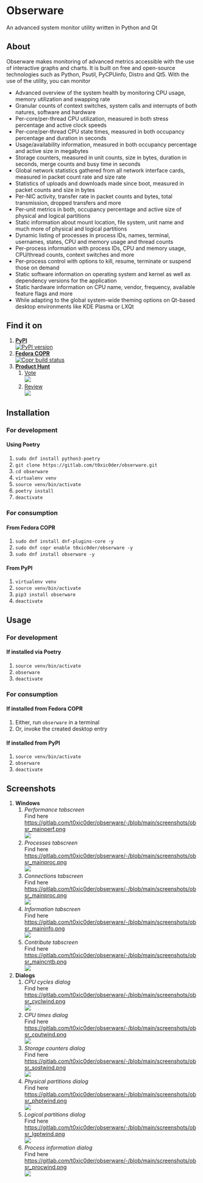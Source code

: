 # Obserware

An advanced system monitor utility written in Python and Qt

## About

Obserware makes monitoring of advanced metrics accessible with the use of interactive graphs and charts. It is built on free and open-source technologies such as Python, Psutil, PyCPUinfo, Distro and Qt5. With the use of the utility, you can monitor

- Advanced overview of the system health by monitoring CPU usage, memory utilization and swapping rate
- Granular counts of context switches, system calls and interrupts of both natures, software and hardware
- Per-core/per-thread CPU utilization, measured in both stress percentage and active clock speeds
- Per-core/per-thread CPU state times, measured in both occupancy percentage and duration in seconds
- Usage/availability information, measured in both occupancy percentage and active size in megabytes
- Storage counters, measured in unit counts, size in bytes, duration in seconds, merge counts and busy time in seconds
- Global network statistics gathered from all network interface cards, measured in packet count rate and size rate
- Statistics of uploads and downloads made since boot, measured in packet counts and size in bytes
- Per-NIC activity, transfer rate in packet counts and bytes, total transmission, dropped transfers and more
- Per-unit metrics in both, occupancy percentage and active size of physical and logical partitions
- Static information about mount location, file system, unit name and much more of physical and logical partitions
- Dynamic listing of processes in process IDs, names, terminal, usernames, states, CPU and memory usage and thread counts
- Per-process information with process IDs, CPU and memory usage, CPU/thread counts, context switches and more
- Per-process control with options to kill, resume, terminate or suspend those on demand
- Static software information on operating system and kernel as well as dependency versions for the application
- Static hardware information on CPU name, vendor, frequency, available feature flags and more
- While adapting to the global system-wide theming options on Qt-based desktop environments like KDE Plasma or LXQt

## Find it on

1. [**PyPI**](https://pypi.org/project/obserware/)  
   [![PyPI version](https://img.shields.io/pypi/v/obserware?style=flat-square)](https://pypi.org/project/obserware/)  
2. [**Fedora COPR**](https://copr.fedorainfracloud.org/coprs/t0xic0der/obserware/)  
   [![Copr build status](https://copr.fedorainfracloud.org/coprs/t0xic0der/obserware/package/obserware/status_image/last_build.png)](https://copr.fedorainfracloud.org/coprs/t0xic0der/obserware/package/obserware/)  
3. [**Product Hunt**](https://www.producthunt.com/posts/obserware)  
   1. [Vote](https://www.producthunt.com/posts/obserware?utm_source=badge-featured&utm_medium=badge&utm_souce=badge-obserware)  
      [![](https://api.producthunt.com/widgets/embed-image/v1/featured.svg?post_id=321452&theme=dark)](https://www.producthunt.com/posts/obserware?utm_source=badge-featured&utm_medium=badge&utm_souce=badge-obserware)  
   2. [Review](https://www.producthunt.com/posts/obserware?utm_source=badge-review&utm_medium=badge&utm_souce=badge-obserware#discussion-body)  
      [![](https://api.producthunt.com/widgets/embed-image/v1/review.svg?post_id=321452&theme=dark)](https://www.producthunt.com/posts/obserware?utm_source=badge-review&utm_medium=badge&utm_souce=badge-obserware#discussion-body)  

## Installation

### For development

#### Using Poetry

1. `sudo dnf install python3-poetry`
2. `git clone https://gitlab.com/t0xic0der/obserware.git`
3. `cd obserware`
4. `virtualenv venv`
5. `source venv/bin/activate`
6. `poetry install`
7. `deactivate`

### For consumption

#### From Fedora COPR

1. `sudo dnf install dnf-plugins-core -y`
2. `sudo dnf copr enable t0xic0der/obserware -y`
3. `sudo dnf install obserware -y`

#### From PyPI

1. `virtualenv venv`
2. `source venv/bin/activate`
3. `pip3 install obserware`
4. `deactivate`

## Usage

### For development

#### If installed via Poetry

1. `source venv/bin/activate`
2. `obserware`
3. `deactivate`

### For consumption

#### If installed from Fedora COPR

1. Either, run `obserware` in a terminal
2. Or, invoke the created desktop entry

#### If installed from PyPI

1. `source venv/bin/activate`
2. `obserware`
3. `deactivate`

## Screenshots

1. **Windows**  
   1. _Performance tabscreen_  
      Find here https://gitlab.com/t0xic0der/obserware/-/blob/main/screenshots/obsr_mainperf.png  
      ![](https://gitlab.com/t0xic0der/obserware/-/raw/main/screenshots/obsr_mainperf.png)  
   2. _Processes tabscreen_  
      Find here https://gitlab.com/t0xic0der/obserware/-/blob/main/screenshots/obsr_mainproc.png  
      ![](https://gitlab.com/t0xic0der/obserware/-/raw/main/screenshots/obsr_mainproc.png)  
   3. _Connections tabscreen_  
      Find here https://gitlab.com/t0xic0der/obserware/-/blob/main/screenshots/obsr_mainproc.png  
      ![](https://gitlab.com/t0xic0der/obserware/-/raw/main/screenshots/obsr_mainntwk.png)  
   4. _Information tabscreen_  
      Find here https://gitlab.com/t0xic0der/obserware/-/blob/main/screenshots/obsr_maininfo.png  
      ![](https://gitlab.com/t0xic0der/obserware/-/raw/main/screenshots/obsr_maininfo.png)  
   5. _Contribute tabscreen_  
      Find here https://gitlab.com/t0xic0der/obserware/-/blob/main/screenshots/obsr_maincntb.png  
      ![](https://gitlab.com/t0xic0der/obserware/-/raw/main/screenshots/obsr_maincntb.png)  
2. **Dialogs**  
   1. _CPU cycles dialog_  
      Find here https://gitlab.com/t0xic0der/obserware/-/blob/main/screenshots/obsr_cyclwind.png  
      ![](https://gitlab.com/t0xic0der/obserware/-/raw/main/screenshots/obsr_cyclwind.png)  
   2. _CPU times dialog_  
      Find here https://gitlab.com/t0xic0der/obserware/-/blob/main/screenshots/obsr_cputwind.png  
      ![](https://gitlab.com/t0xic0der/obserware/-/raw/main/screenshots/obsr_cputwind.png)  
   3. _Storage counters dialog_  
      Find here https://gitlab.com/t0xic0der/obserware/-/blob/main/screenshots/obsr_sostwind.png  
      ![](https://gitlab.com/t0xic0der/obserware/-/raw/main/screenshots/obsr_sostwind.png)  
   4. _Physical partitions dialog_  
      Find here https://gitlab.com/t0xic0der/obserware/-/blob/main/screenshots/obsr_phptwind.png  
      ![](https://gitlab.com/t0xic0der/obserware/-/raw/main/screenshots/obsr_phptwind.png)  
   5. _Logical partitions dialog_  
      Find here https://gitlab.com/t0xic0der/obserware/-/blob/main/screenshots/obsr_lgptwind.png  
      ![](https://gitlab.com/t0xic0der/obserware/-/raw/main/screenshots/obsr_lgptwind.png)  
   6. _Process information dialog_  
      Find here https://gitlab.com/t0xic0der/obserware/-/blob/main/screenshots/obsr_procwind.png  
      ![](https://gitlab.com/t0xic0der/obserware/-/raw/main/screenshots/obsr_procwind.png)  
